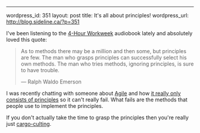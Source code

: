 --- 
wordpress_id: 351
layout: post
title: It's all about principles!
wordpress_url: http://blog.sideline.ca/?p=351

I've been listening to the <a href="http://www.amazon.com/4-Hour-Workweek-Escape-Live-Anywhere/dp/0307353133">4-Hour Workweek</a> audiobook lately and absolutely loved this quote:

<blockquote>As to methods there may be a million and then some, but principles are few.  The man who grasps principles can successfully select his own methods.  The man who tries methods, ignoring principles, is sure to have trouble. 

— Ralph Waldo Emerson</blockquote>

I was recently chatting with someone about <a href="http://agilemanifesto.org/">Agile</a> and how <a href="http://agilemanifesto.org/principles.html">it really only consists of principles</a> so it can't really fail.  What fails are the methods that people use to implement the principles.  

If you don't actually take the time to grasp the principles then you're really just <a href="http://en.wikipedia.org/wiki/Cargo_cult#Other_use_of_the_term">cargo-culting</a>.
